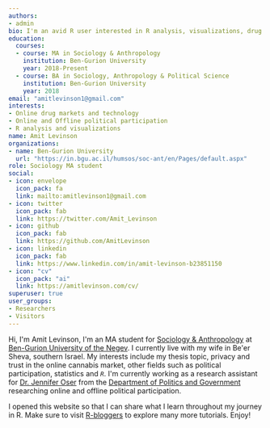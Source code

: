 ```yaml
---
authors:
- admin
bio: I'm an avid R user interested in R analysis, visualizations, drug markets and political participation.
education:
  courses:
  - course: MA in Sociology & Anthropology
    institution: Ben-Gurion University
    year: 2018-Present
  - course: BA in Sociology, Anthropology & Political Science
    institution: Ben-Gurion University
    year: 2018
email: "amitlevinson1@gmail.com"
interests:
- Online drug markets and technology
- Online and Offline political participation
- R analysis and visualizations
name: Amit Levinson
organizations:
- name: Ben-Gurion University
  url: "https://in.bgu.ac.il/humsos/soc-ant/en/Pages/default.aspx"
role: Sociology MA student
social:
- icon: envelope
  icon_pack: fa
  link: mailto:amitlevinson1@gmail.com
- icon: twitter
  icon_pack: fab
  link: https://twitter.com/Amit_Levinson
- icon: github
  icon_pack: fab
  link: https://github.com/AmitLevinson
- icon: linkedin
  icon_pack: fab
  link: https://www.linkedin.com/in/amit-levinson-b23851150
- icon: "cv"
  icon_pack: "ai"
  link: https://amitlevinson.com/cv/
superuser: true
user_groups:
- Researchers
- Visitors
---
```


Hi, I'm Amit Levinson, I'm an MA student for [Sociology & Anthropology](https://in.bgu.ac.il/humsos/soc-ant/en/Pages/default.aspx) at [Ben-Gurion University of the Negev](https://in.bgu.ac.il/en/Pages/default.aspx). I currently live with my wife in Be'er Sheva, southern Israel. My interests include my thesis topic, privacy and trust in the online cannabis market, other fields such as political participation, statistics and *`R`*. I'm currently working as a research assistant for [Dr. Jennifer Oser](https://www.jenniferoser.com/) from the [Department of Politics and Government](https://in.bgu.ac.il/en/humsos/politics/Pages/default.aspx) researching online and offline political participation.

I opened this website so that I can share what I learn throughout my journey in R. Make sure to visit [R-bloggers](https://www.r-bloggers.com/) to explore many more  tutorials. Enjoy!
